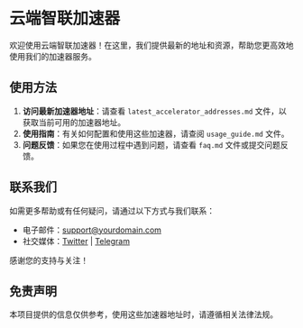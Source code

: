 # 云端智联加速器

欢迎使用云端智联加速器！在这里，我们提供最新的地址和资源，帮助您更高效地使用我们的加速器服务。

## 使用方法

1. **访问最新加速器地址**：请查看 `latest_accelerator_addresses.md` 文件，以获取当前可用的加速器地址。
2. **使用指南**：有关如何配置和使用这些加速器，请查阅 `usage_guide.md` 文件。
3. **问题反馈**：如果您在使用过程中遇到问题，请查看 `faq.md` 文件或提交问题反馈。

## 联系我们

如需更多帮助或有任何疑问，请通过以下方式与我们联系：

- 电子邮件：support@yourdomain.com
- 社交媒体：[Twitter](https://twitter.com/yourhandle) | [Telegram](https://t.me/yourhandle)

感谢您的支持与关注！

## 免责声明

本项目提供的信息仅供参考，使用这些加速器地址时，请遵循相关法律法规。

